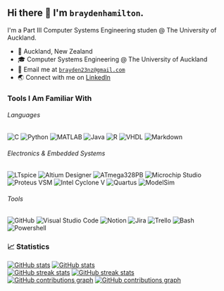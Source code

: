 ## Hi there 👋 I'm `braydenhamilton`.
I'm a Part III Computer Systems Engineering studen @ The University of Auckland.

- 📍 Auckland, New Zealand
- 🎓 Computer Systems Engineering @ The University of Auckland
- 📧 Email me at [`brayden23nz@gmail.com`](mailto:brayden23nz@gmail.com)
- 🌏 Connect with me on [LinkedIn](https://www.linkedin.com/in/brayden-hamilton-202559281/)

### Tools I Am Familiar With

###### Languages
![C](https://img.shields.io/badge/C-A8B9CC?style=for-the-badge&logo=c&logoColor=white)
![Python](https://img.shields.io/badge/Python-306998?style=for-the-badge&logo=python&logoColor=white)
![MATLAB](https://img.shields.io/badge/MATLAB-004B87?style=for-the-badge)
![Java](https://img.shields.io/badge/Java-ED8B00?style=for-the-badge&logo=java&logoColor=white)
![R](https://img.shields.io/badge/R-276DC3?style=for-the-badge&logo=r&logoColor=white)
![VHDL](https://img.shields.io/badge/VHDL-616161?style=for-the-badge)
![Markdown](https://img.shields.io/badge/Markdown-000000?style=for-the-badge&logo=markdown&logoColor=white)

###### Electronics & Embedded Systems
![LTspice](https://img.shields.io/badge/LTspice-900028?style=for-the-badge&logo=ltspice&logoColor=white)
![Altium Designer](https://img.shields.io/badge/Altium_Designer-A5915F?style=for-the-badge&logo=altiumdesigner&logoColor=white)
![ATmega328PB](https://img.shields.io/badge/ATmega328PB-ed1b2d?style=for-the-badge)
![Microchip Studio](https://img.shields.io/badge/Microchip_Studio-EE3233?style=for-the-badge)
![Proteus VSM](https://img.shields.io/badge/Proteus_VSM-1C79B3?style=for-the-badge)
![Intel Cyclone V](https://img.shields.io/badge/Cyclone_V_FPGA-0067a5?style=for-the-badge&logo=intel&logoColor=white)
![Quartus](https://img.shields.io/badge/Quartus_Prime-00285A?style=for-the-badge&logo=intel&logoColor=white)
![ModelSim](https://img.shields.io/badge/ModelSim-0000FF?style=for-the-badge)

###### Tools
![GitHub](https://img.shields.io/badge/GitHub-181717?style=for-the-badge&logo=github&logoColor=white)
![Visual Studio Code](https://img.shields.io/badge/Visual_Studio_Code-007ACC?style=for-the-badge&logo=visualstudiocode&logoColor=white)
![Notion](https://img.shields.io/badge/Notion-000000?style=for-the-badge&logo=notion&logoColor=white)
![Jira](https://img.shields.io/badge/Jira-0052CC?style=for-the-badge&logo=jira&logoColor=white)
![Trello](https://img.shields.io/badge/Trello-0052CC?style=for-the-badge&logo=trello&logoColor=white)
![Bash](https://img.shields.io/badge/GNU_Bash-4EAA25?style=for-the-badge&logo=gnubash&logoColor=white)
![Powershell](https://img.shields.io/badge/Powershell-2671BE?style=for-the-badge&logo=powershell&logoColor=white)

### 📈 Statistics
[![GitHub stats](https://github-readme-stats-sigma-sable.vercel.app/api?username=braydenhamilton&count_private=true&show_icons=true&theme=default&card_width=305&hide_rank=true#gh-light-mode-only)](https://braydenhamilton.xyz#gh-light-mode-only)
[![GitHub stats](https://github-readme-stats-sigma-sable.vercel.app/api?username=braydenhamilton&count_private=true&show_icons=true&theme=react&card_width=305&hide_border=true&hide_rank=true#gh-dark-mode-only)](https://braydenhamilton.xyz#gh-dark-mode-only)  
[![GitHub streak stats](https://github-readme-streak-stats.herokuapp.com?user=braydenhamilton&theme=default&fire=2f80ed&ring=2f80ed&currStreakLabel=2f80ed&sideNums=2f80ed&date_format=j%20M%5B%20Y%5D#gh-light-mode-only)](https://braydenhamilton.xyz#gh-light-mode-only)
[![GitHub streak stats](https://github-readme-streak-stats.herokuapp.com?user=braydenhamilton&theme=react&hide_border=true&date_format=j%20M%5B%20Y%5D#gh-dark-mode-only)](https://braydenhamilton.xyz#gh-dark-mode-only)  
[![GitHub contributions graph](https://github.pumbas.net/api/contributions/braydenhamilton?colour=2f80ed&bgColour=fffefe#gh-light-mode-only)](https://github.com/pumbas600/github-contributions#gh-light-mode-only)
[![GitHub contributions graph](https://github.pumbas.net/api/contributions/braydenhamilton?colour=61dafb&bgColour=20232a#gh-dark-mode-only)](https://github.com/pumbas600/github-contributions#gh-dark-mode-only)

<!--
- 📄 View my [Curriculum Vitae](./cv/)


**braydenhamilton/braydenhamilton** is a ✨ _special_ ✨ repository because its `README.md` (this file) appears on your GitHub profile.

Here are some ideas to get you started:

- 
- 🔭 I’m currently working on ...
- 🌱 I’m currently learning ...
- 👯 I’m looking to collaborate on ...
- 🤔 I’m looking for help with ...
- 💬 Ask me about ...
- 📫 How to reach me: ...
- 😄 Pronouns: ...
- ⚡ Fun fact: ...
-->
